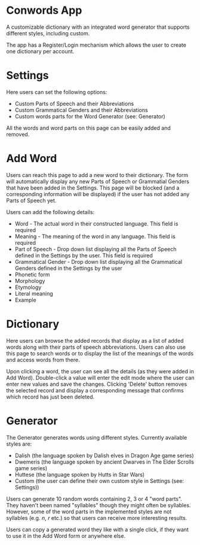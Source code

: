 # Conwords App
A customizable dictionary with an integrated word generator that supports different styles, including custom.

The app has a Register/Login mechanism which allows the user to create one dictionary per account.

# Settings
Here users can set the following options:

- Custom Parts of Speech and their Abbreviations
- Custom Grammatical Genders and their Abbreviations
- Custom words parts for the Word Generator (see: Generator)

All the words and word parts on this page can be easily added and removed.

# Add Word
Users can reach this page to add a new word to their dictionary. 
The form will automatically display any new Parts of Speech or Grammatial Genders that have been added in the Settings.
This page will be blocked (and a corresponding information will be displayed) if the user has not added any Parts of Speech yet.

Users can add the following details:

- Word - The actual word in their constructed language. This field is required
- Meaning - The meaning of the word in any language. This field is required
- Part of Speech - Drop down list displaying all the Parts of Speech defined in the Settings by the user. This field is required
- Grammatical Gender - Drop down list displaying all the Grammatical Genders defined in the Settings by the user
- Phonetic form
- Morphology
- Etymology
- Literal meaning
- Example

# Dictionary
Here users can browse the added records that display as a list of added words along with their parts of speech abbreviations. Users can also use this page to search words or to display the list of the meanings of the words and access words from there.

Upon clicking a word, the user can see all the details (as they were added in Add Word). 
Double-click a value will enter the edit mode where the user can enter new values and save the changes.
Clicking 'Delete' button removes the selected record and display a corresponding message that confirms which record has just been deleted.

# Generator
The Generator generates words using different styles. 
Currently available styles are:

- Dalish (the language spoken by Dalish elves in Dragon Age game series)
- Dwemeris (the language spoken by ancient Dwarves in The Elder Scrolls game series)
- Huttese (the language spoken by Hutts in Star Wars)
- Custom (the user can define their own custom style in Settings (see: Settings))

Users can generate 10 random words containing 2, 3 or 4 "word parts". They haven't been named "syllables" though they might often be syllables. However, some of the word parts in the implemented styles are not syllables (e.g. *n*, *r* etc.) so that users can receive more interesting results.

Users can copy a generated word they like with a single click, if they want to use it in the Add Word form or anywhere else.
